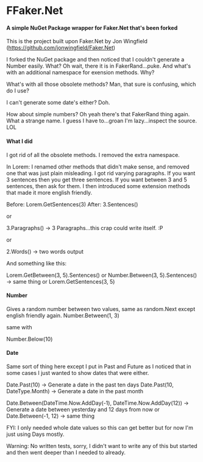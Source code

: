 # FFaker.Net

#### A simple NuGet Package wrapper for Faker.Net that's been forked

This is the project built upon Faker.Net by Jon Wingfield (https://github.com/jonwingfield/Faker.Net)

I forked the NuGet package and then noticed that I couldn't generate a Number easily. What? Oh wait, there it is in FakerRand...puke. And what's with an
additional namespace for exension methods. Why?

What's with all those obsolete methods? Man, that sure is confusing, which do I use?

I can't generate some date's either? Doh.

How about simple numbers? Oh yeah there's that FakerRand thing again. What a strange name. I guess I have to...groan I'm lazy...inspect the source. LOL

#### What I did

I got rid of all the obsolete methods. I removed the extra namespace.

In Lorem: I renamed other methods that didn't make sense, and removed one that was just plain misleading. 
I got rid varying paragraphs. If you want 3 sentences then you get three sentences. If you want between 3 and 5 sentences, then ask for them.
I then introduced some extension methods that made it more english friendly.

Before: Lorem.GetSentences(3)
After: 3.Sentences()

or

3.Paragraphs() -> 3 Paragraphs...this crap could write itself. :P

or

2.Words() -> two words output

And something like this:

Lorem.GetBetween(3, 5).Sentences()
or
Number.Between(3, 5).Sentences() -> same thing
or
Lorem.GetSentences(3, 5)

#### Number

Gives a random number between two values, same as random.Next except english friendly again.
Number.Between(1, 3) 

same with 

Number.Below(10)

#### Date

Same sort of thing here except I put in Past and Future as I noticed that in some cases I just wanted to show dates that were either.

Date.Past(10) -> Generate a date in the past ten days
Date.Past(10, DateType.Month) -> Generate a date in the past month

Date.Between(DateTime.Now.AddDay(-1), DateTime.Now.AddDay(12)) -> Generate a date between yesterday and 12 days from now
or
Date.Between(-1, 12) -> same thing

FYI: I only needed whole date values so this can get better but for now I'm just using Days mostly. 

Warning: No written tests, sorry, I didn't want to write any of this but started and then went deeper than I needed to already.